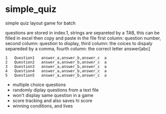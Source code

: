 # simple_quiz
simple quiz layout game for batch

questions are stored in index.1, strings are separeted by a TAB, this can be filled in excel then copy and paste in the file
first column: question number, second column: question to display, third column: the coices to dispaly separeded by a comma,
fourth column: the correct letter answer[abc]

```
1	Question1	answer_a,answer_b,answer_c	a
2	Question2	answer_a,answer_b,answer_c	a
3	Question3	answer_a,answer_b,answer_c	a
4	Question4	answer_a,answer_b,answer_c	a
5	Question5	answer_a,answer_b,answer_c	a

```

* multiple choice questions
* randomly diplay questions from a text file
* won't display same question in a game  
* score tracking and also saves hi score
* winning conditions, and lives
